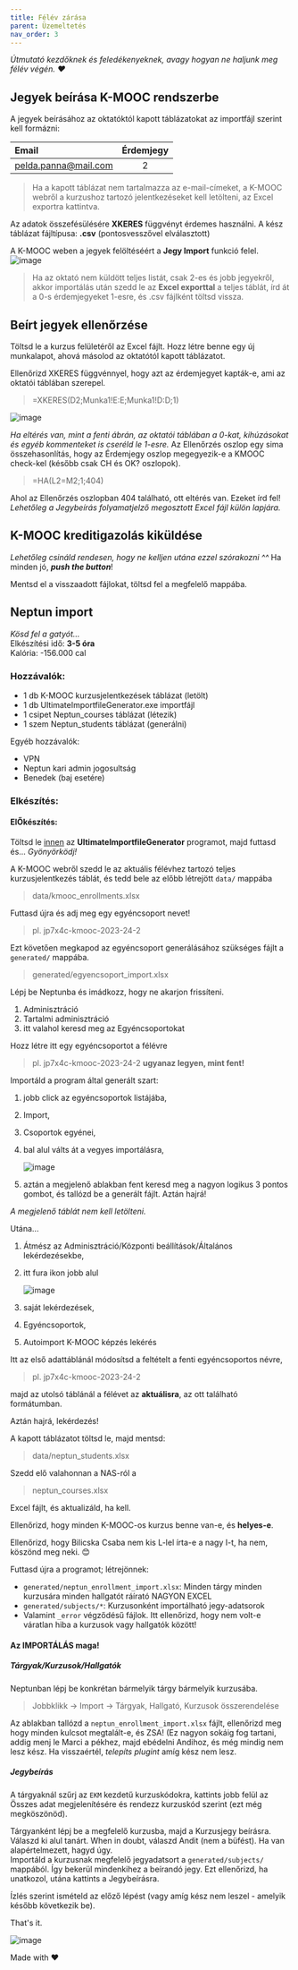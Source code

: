 ```yaml
---
title: Félév zárása
parent: Üzemeltetés
nav_order: 3
---
```

*Útmutató kezdőknek és feledékenyeknek, avagy hogyan ne haljunk meg félév végén. ❤*

## Jegyek beírása K-MOOC rendszerbe
A jegyek beírásához az oktatóktól kapott táblázatokat az importfájl szerint kell formázni:

| Email | Érdemjegy |
|:-----|:---------:|
| pelda.panna@mail.com	| 2|

> Ha a kapott táblázat nem tartalmazza az e-mail-címeket, a K-MOOC webről a kurzushoz tartozó jelentkezéseket kell letölteni, az Excel exportra kattintva.

Az adatok összefésülésére **XKERES** függvényt érdemes használni. A kész táblázat fájltípusa: **.csv** (pontosvesszővel elválasztott)

A K-MOOC weben a jegyek felöltéséért a **Jegy Import** funkció felel.
![image](https://github.com/mos-eisley/kmooc-docs/assets/94133260/4c2ff90f-fa17-4594-8fb1-303675f459ed)

>Ha az oktató nem küldött teljes listát, csak 2-es és jobb jegyekről, akkor importálás után szedd le az **Excel exporttal** a teljes táblát, írd át a 0-s érdemjegyeket 1-esre, és .csv fájlként töltsd vissza.

## Beírt jegyek ellenőrzése
Töltsd le a kurzus felületéről az Excel fájlt.
Hozz létre benne egy új munkalapot, ahová másolod az oktatótól kapott táblázatot.
 
Ellenőrizd XKERES függvénnyel, hogy azt az érdemjegyet kapták-e, ami az oktatói táblában szerepel.

> =XKERES(D2;Munka1!E:E;Munka1!D:D;1)

![image](https://github.com/mos-eisley/kmooc-docs/assets/94133260/4d90138b-89fb-4ed2-b951-c34b09c4d8ed)

*Ha eltérés van, mint a fenti ábrán, az oktatói táblában a 0-kat, kihúzásokat és egyéb kommenteket is cseréld le 1-esre.*
Az Ellenőrzés oszlop egy sima összehasonlítás, hogy az Érdemjegy oszlop megegyezik-e a KMOOC check-kel (később csak CH és OK? oszlopok).

> =HA(L2=M2;1;404)

Ahol az Ellenőrzés oszlopban 404 található, ott eltérés van. Ezeket írd fel! *Lehetőleg a Jegybeírás folyamatjelző megosztott Excel fájl külön lapjára.*

## K-MOOC kreditigazolás kiküldése

*Lehetőleg csináld rendesen, hogy ne kelljen utána ezzel szórakozni ^^*
Ha minden jó, ***push the button***!

Mentsd el a visszaadott fájlokat, töltsd fel a megfelelő mappába.

## Neptun import
*Kösd fel a gatyót…*\
Elkészítési idő: **3-5 óra**\
Kalória: -156.000 cal

### Hozzávalók:
-	1 db K-MOOC kurzusjelentkezések táblázat (letölt)
-	1 db UltimateImportfileGenerator.exe importfájl
-	1 csipet Neptun_courses táblázat (létezik)
-	1 szem Neptun_students táblázat (generálni)

Egyéb hozzávalók:
-	VPN
-	Neptun kari admin jogosultság
-	Benedek (baj esetére)

### Elkészítés:

#### El**Ő**készítés:

Töltsd le [innen](https://github.com/mos-eisley/ultimate-importfile-generator/releases) az **UltimateImportfileGenerator** programot, majd futtasd és... *Gyönyörködj!*

A K-MOOC webről szedd le az aktuális félévhez tartozó teljes kurzusjelentkezés táblát, és tedd bele az előbb létrejött `data/` mappába
>data/kmooc_enrollments.xlsx

Futtasd újra és adj meg egy egyéncsoport nevet!

>pl. jp7x4c-kmooc-2023-24-2

Ezt követően megkapod az egyéncsoport generálásához szükséges fájlt a `generated/` mappába.
>generated/egyencsoport_import.xlsx

Lépj be Neptunba és imádkozz, hogy ne akarjon frissíteni.

1. Adminisztráció
2. Tartalmi adminisztráció
3. itt valahol keresd meg az Egyéncsoportokat

Hozz létre itt egy egyéncsoportot a félévre
>pl. jp7x4c-kmooc-2023-24-2 **ugyanaz legyen, mint fent!**

Importáld a program által generált szart:
1. jobb click az egyéncsoportok listájába,
2. Import,
3. Csoportok egyénei,
4. bal alul válts át a vegyes importálásra,
   
   ![image](https://github.com/mos-eisley/kmooc-docs/assets/94133260/4dbf2d64-04ef-4ac6-93a9-445433a38108)
5. aztán a megjelenő ablakban fent keresd meg a nagyon logikus 3 pontos gombot, és tallózd be a generált fájlt. Aztán hajrá!

*A megjelenő táblát nem kell letölteni.*

Utána...
1. Átmész az Adminisztráció/Központi beállítások/Általános lekérdezésekbe,
2. itt fura ikon jobb alul
   
   ![image](https://github.com/mos-eisley/kmooc-docs/assets/94133260/3b854835-bdbf-43cb-9a45-e96b0cd95aac)

3. saját lekérdezések,
4. Egyéncsoportok,
5. Autoimport K-MOOC képzés lekérés


Itt az első adattáblánál módosítsd a feltételt a fenti egyéncsoportos névre,
>pl. jp7x4c-kmooc-2023-24-2

majd az utolsó táblánál a félévet az **aktuálisra**, az ott található formátumban.

Aztán hajrá, lekérdezés!

A kapott táblázatot töltsd le, majd mentsd:
>data/neptun_students.xlsx

Szedd elő valahonnan a NAS-ról a
>neptun_courses.xlsx

Excel fájlt, és aktualizáld, ha kell.

Ellenőrizd, hogy minden K-MOOC-os kurzus benne van-e, és **helyes-e**.

Ellenőrizd, hogy Bilicska Csaba nem kis L-lel írta-e a nagy I-t, ha nem, köszönd meg neki. 😊

Futtasd újra a programot; létrejönnek:
- `generated/neptun_enrollment_import.xlsx`: Minden tárgy minden kurzusára minden hallgatót ráírató NAGYON EXCEL
- `generated/subjects/*`: Kurzusonként importálható jegy-adatsorok
- Valamint `_error` végződésű fájlok. Itt ellenőrizd, hogy nem volt-e váratlan hiba a kurzusok vagy hallgatók között!

#### Az IMPORTÁLÁS maga!

##### Tárgyak/Kurzusok/Hallgatók
Neptunban lépj be konkrétan bármelyik tárgy bármelyik kurzusába.

> Jobbklikk -> Import -> Tárgyak, Hallgató, Kurzusok összerendelése

Az ablakban tallózd a `neptun_enrollment_import.xlsx` fájlt, ellenőrizd meg hogy minden kulcsot megtalált-e, és ZSA! (Ez nagyon sokáig fog tartani, addig menj le Marci a pékhez, majd ebédelni Andihoz, és még mindig nem lesz kész. Ha visszaértél, _telepíts plugint_ amíg kész nem lesz.

##### Jegybeírás

A tárgyaknál szűrj az `EKM` kezdetű kurzuskódokra, kattints jobb felül az Összes adat megjelenítésére és rendezz kurzuskód szerint (ezt még megköszönöd).

Tárgyanként lépj be a megfelelő kurzusba, majd a Kurzusjegy beírásra.\
Válaszd ki alul tanárt. When in doubt, válaszd Andit (nem a büfést). Ha van alapértelmezett, hagyd úgy.\
Importáld a kurzusnak megfelelő jegyadatsort a `generated/subjects/` mappából. Így bekerül mindenkihez a beírandó jegy. Ezt ellenőrizd, ha unatkozol, utána kattints a Jegybeírásra.

Ízlés szerint ismételd az előző lépést (vagy amíg kész nem leszel - amelyik később következik be).

That's it.

![image](https://github.com/mos-eisley/kmooc-docs/assets/94133260/08fd6ba4-11fa-48fa-a075-338b978bd27d)

Made with ❤
